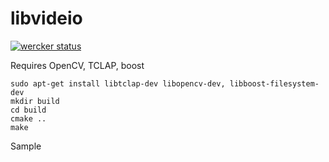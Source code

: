 # libvideio

[![wercker status](https://app.wercker.com/status/0fc3f31cba6bb2938822805c35b95600/s/master "wercker status")](https://app.wercker.com/project/byKey/0fc3f31cba6bb2938822805c35b95600)

Requires OpenCV, TCLAP, boost

    sudo apt-get install libtclap-dev libopencv-dev, libboost-filesystem-dev
    mkdir build
    cd build
    cmake ..
    make

Sample
